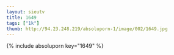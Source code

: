 ```yaml
--- 
layout: sieutv
title: 1649
tags: ["1k"]
thumb: http://94.23.248.219/absoluporn-1/image/002/1649.jpg
---
```

{% include absoluporn key="1649" %} 
